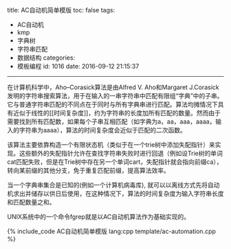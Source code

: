 title: AC自动机简单模版
toc: false
tags:
  - AC自动机
  - kmp
  - 字典树
  - 字符串匹配
  - 数据结构
categories:
  - 模板编程
id: 1016
date: 2016-09-12 21:15:37
---

在计算机科学中，Aho–Corasick算法是由Alfred V. Aho和Margaret J.Corasick 发明的字符串搜索算法，用于在输入的一串字符串中匹配有限组“字典”中的子串。它与普通字符串匹配的不同点在于同时与所有字典串进行匹配。算法均摊情况下具有近似于线性的[[时间复杂度]]，约为字符串的长度加所有匹配的数量。然而由于需要找到所有匹配数，如果每个子串互相匹配（如字典为a，aa，aaa，aaaa，输入的字符串为aaaa），算法的时间复杂度会近似于匹配的二次函数。

该算法主要依靠构造一个有限状态机（类似于在一个trie树中添加失配指针）来实现。这些额外的失配指针允许在查找字符串失败时进行回退（例如设Trie树的单词cat匹配失败，但是在Trie树中存在另一个单词cart，失配指针就会指向前缀ca），转向某前缀的其他分支，免于重复匹配前缀，提高算法效率。

当一个字典串集合是已知的(例如一个计算机病毒库), 就可以以离线方式先将自动机求出并储存以供日后使用，在这种情况下，算法的时间复杂度为输入字符串长度和匹配数量之和。

UNIX系统中的一个命令fgrep就是以AC自动机算法作为基础实现的。

<!--more-->

{% include_code AC自动机简单模版 lang:cpp template/ac-automation.cpp %}